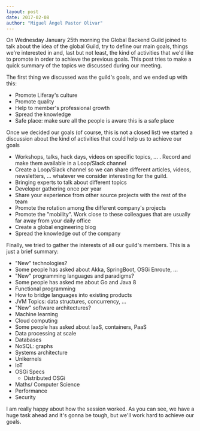 ```yaml
---
layout: post
date: 2017-02-08
author: "Miguel Ángel Pastor Olivar"
---
```


On Wednesday January 25th morning the Global Backend Guild joined to talk about the idea of the global Guild, try to define our main goals, things we're interested in and, last but not least, the kind of activities that we'd like to promote in order to achieve the previous goals. This post tries to make a quick summary of the topics we discussed during our meeting.

The first thing we discussed was the guild's goals, and we ended up with this:

* Promote Liferay's culture
* Promote quality
* Help to member's professional growth
* Spread the knowledge
* Safe place: make sure all the people is aware this is a safe place

Once we decided our goals (of course, this is not a closed list) we started a discussion about the kind of activities that could help us to achieve our goals

* Workshops, talks, hack days, videos on specific topics, ... . Record and make them available in a Loop/Slack channel
* Create a Loop/Slack channel so we can share different articles, videos, newsletters, ... whatever we consider interesting for the guild.
* Bringing experts to talk about different topics
* Developer gathering once per year
* Share your experience from other source projects with the rest of the team
* Promote the rotation among the different company's projects
* Promote the "mobility". Work close to these colleagues that are usually far away from your daily office
* Create a global engineering blog
* Spread the knowledge out of the company

Finally, we tried to gather the interests of all our guild's members. This is a just a brief summary:

* "New" technologies?
* Some people has asked about Akka, SpringBoot, OSGi Enroute, ...
* "New" programming languages and paradigms?
* Some people has asked me about Go and Java 8
* Functional programming
* How to bridge languages into existing products
* JVM Topics: data structures, concurrency, ...
* "New" software architectures?
* Machine learning
* Cloud computing
* Some people has asked about IaaS, containers, PaaS
* Data processing at scale
* Databases
* NoSQL: graphs
* Systems architecture
* Unikernels
* IoT
* OSGi Specs
    * Distributed OSGi
* Maths/ Computer Science
* Performance
* Security

I am really happy about how the session worked. As you can see, we have a huge task ahead and it's gonna be tough, but we'll work hard to achieve our goals.